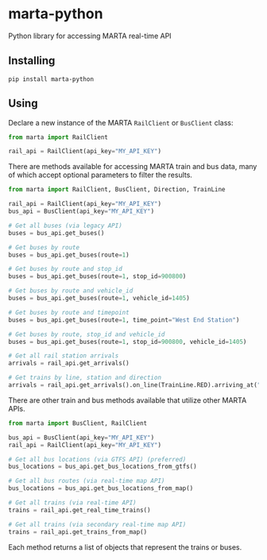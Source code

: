 # marta-python

Python library for accessing MARTA real-time API

## Installing

```
pip install marta-python
```

## Using

Declare a new instance of the MARTA `RailClient` or `BusClient` class:

```python
from marta import RailClient

rail_api = RailClient(api_key="MY_API_KEY")
```

There are methods available for accessing MARTA train and bus data, many of which accept optional parameters to filter the results.

```python
from marta import RailClient, BusClient, Direction, TrainLine

rail_api = RailClient(api_key="MY_API_KEY")
bus_api = BusClient(api_key="MY_API_KEY")

# Get all buses (via legacy API)
buses = bus_api.get_buses()

# Get buses by route
buses = bus_api.get_buses(route=1)

# Get buses by route and stop_id
buses = bus_api.get_buses(route=1, stop_id=900800)

# Get buses by route and vehicle_id
buses = bus_api.get_buses(route=1, vehicle_id=1405)

# Get buses by route and timepoint
buses = bus_api.get_buses(route=1, time_point="West End Station")

# Get buses by route, stop_id and vehicle_id
buses = bus_api.get_buses(route=1, stop_id=900800, vehicle_id=1405)

# Get all rail station arrivals
arrivals = rail_api.get_arrivals()

# Get trains by line, station and direction
arrivals = rail_api.get_arrivals().on_line(TrainLine.RED).arriving_at("FIVE POINTS STATION").heading(Direction.NORTH)
```

There are other train and bus methods available that utilize other MARTA APIs.

```python
from marta import BusClient, RailClient

bus_api = BusClient(api_key="MY_API_KEY")
rail_api = RailClient(api_key="MY_API_KEY")

# Get all bus locations (via GTFS API) (preferred)
bus_locations = bus_api.get_bus_locations_from_gtfs()

# Get all bus routes (via real-time map API)
bus_locations = bus_api.get_bus_locations_from_map()

# Get all trains (via real-time API)
trains = rail_api.get_real_time_trains()

# Get all trains (via secondary real-time map API)
trains = rail_api.get_trains_from_map()
```

Each method returns a list of objects that represent the trains or buses.